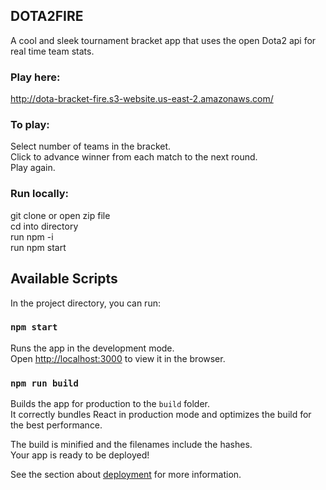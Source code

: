 ## DOTA2FIRE

A cool and sleek tournament bracket app that uses the open Dota2 api for real time team stats.

### Play here:
http://dota-bracket-fire.s3-website.us-east-2.amazonaws.com/

### To play:

Select number of teams in the bracket.<br />
Click to advance winner from each match to the next round.<br />
Play again.<br />


### Run locally:

git clone or open zip file <br />
cd into directory <br />
run npm -i <br />
run npm start <br />


## Available Scripts

In the project directory, you can run:

### `npm start`

Runs the app in the development mode.<br />
Open [http://localhost:3000](http://localhost:3000) to view it in the browser.


### `npm run build`

Builds the app for production to the `build` folder.<br />
It correctly bundles React in production mode and optimizes the build for the best performance.

The build is minified and the filenames include the hashes.<br />
Your app is ready to be deployed!

See the section about [deployment](https://facebook.github.io/create-react-app/docs/deployment) for more information.
